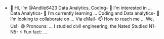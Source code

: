 - 👋 Hi, I’m @Andile6423
Data Analytics, Coding- 👀 I’m interested in ...
Data Analytics- 🌱 I’m currently learning ...
Coding and Data analytics- 💞️ I’m looking to collaborate on ...
Via eMail- 📫 How to reach me ...
We, Us!- 😄 Pronouns: ...
I studied civil engineering, the Nated Studied N1-N5- ⚡ Fun fact: ...

<!---
Andile6423/Andile6423 is a ✨ special ✨ repository because its `README.md` (this file) appears on your GitHub profile.
You can click the Preview link to take a look at your changes.
--->
